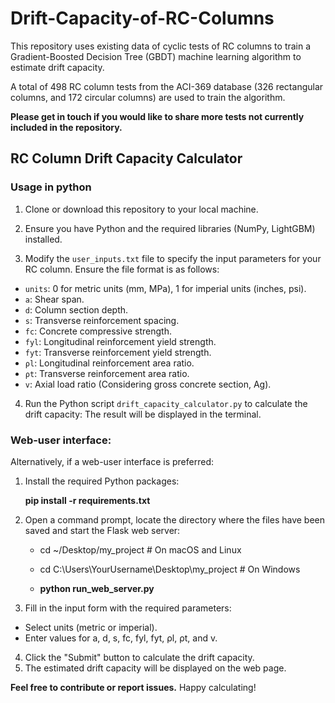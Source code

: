 # Drift-Capacity-of-RC-Columns
This repository uses existing data of cyclic tests of RC columns to train a Gradient-Boosted Decision Tree (GBDT) machine learning algorithm to estimate drift capacity. 

A total of 498 RC column tests from the ACI-369 database (326 rectangular columns, and 172 circular columns) are used to train the algorithm.

**Please get in touch if you would like to share more tests not currently included in the repository.**

## RC Column Drift Capacity Calculator
### Usage in python

1. Clone or download this repository to your local machine.

2. Ensure you have Python and the required libraries (NumPy, LightGBM) installed.

3. Modify the `user_inputs.txt` file to specify the input parameters for your RC column. Ensure the file format is as follows:

- `units`: 0 for metric units (mm, MPa), 1 for imperial units (inches, psi).
- `a`: Shear span.
- `d`: Column section depth.
- `s`: Transverse reinforcement spacing.
- `fc`: Concrete compressive strength.
- `fyl`: Longitudinal reinforcement yield strength.
- `fyt`: Transverse reinforcement yield strength.
- `ρl`: Longitudinal reinforcement area ratio.
- `ρt`: Transverse reinforcement area ratio.
- `v`: Axial load ratio (Considering gross concrete section, Ag).

4. Run the Python script `drift_capacity_calculator.py` to calculate the drift capacity:
The result will be displayed in the terminal.

### Web-user interface:
Alternatively, if a web-user interface is preferred:

1. Install the required Python packages:
   
   **pip install -r requirements.txt**
3. Open a command prompt, locate the directory where the files have been saved and start the Flask web server:

   - cd ~/Desktop/my_project  # On macOS and Linux
   - cd C:\Users\YourUsername\Desktop\my_project  # On Windows
     
   - **python run_web_server.py**
5. Fill in the input form with the required parameters:

- Select units (metric or imperial).
- Enter values for a, d, s, fc, fyl, fyt, ρl, ρt, and v.

4. Click the "Submit" button to calculate the drift capacity.
5. The estimated drift capacity will be displayed on the web page.

**Feel free to contribute or report issues.**
Happy calculating!
